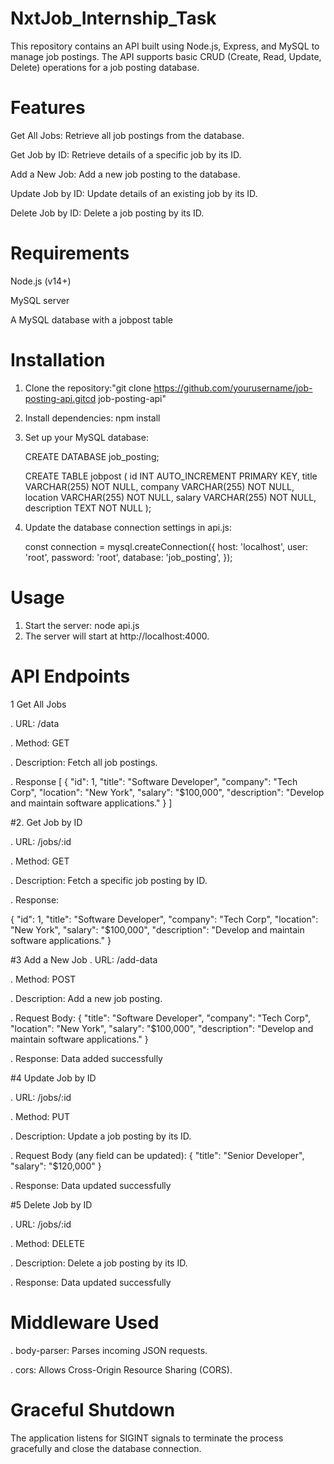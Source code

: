 # NxtJob_Internship_Task

This repository contains an API built using Node.js, Express, and MySQL to manage job postings. The API supports basic CRUD (Create, Read, Update, Delete) operations for a job posting database.
# Features 
Get All Jobs: Retrieve all job postings from the database.

Get Job by ID: Retrieve details of a specific job by its ID.

Add a New Job: Add a new job posting to the database.

Update Job by ID: Update details of an existing job by its ID.

Delete Job by ID: Delete a job posting by its ID.

# Requirements

Node.js (v14+)

MySQL server

A MySQL database with a jobpost table

# Installation
1. Clone the repository:"git clone https://github.com/yourusername/job-posting-api.gitcd job-posting-api"
2. Install dependencies: npm install
3. Set up your MySQL database:
   
   CREATE DATABASE job_posting;
   
   CREATE TABLE jobpost (
    id INT AUTO_INCREMENT PRIMARY KEY,
    title VARCHAR(255) NOT NULL,
    company VARCHAR(255) NOT NULL,
    location VARCHAR(255) NOT NULL,
    salary VARCHAR(255) NOT NULL,
    description TEXT NOT NULL
);

4. Update the database connection settings in api.js:
   
   const connection = mysql.createConnection({
   host: 'localhost',
   user: 'root',
   password: 'root',
   database: 'job_posting',
});


# Usage
1. Start the server: node api.js
2. The server will start at http://localhost:4000.

# API Endpoints
1  Get All Jobs

. URL: /data

. Method: GET

. Description: Fetch all job postings.

. Response
[
  {
    "id": 1,
    "title": "Software Developer",
    "company": "Tech Corp",
    "location": "New York",
    "salary": "$100,000",
    "description": "Develop and maintain software applications."
  }
]

#2. Get Job by ID

. URL: /jobs/:id

. Method: GET

. Description: Fetch a specific job posting by ID.

. Response:

{
  "id": 1,
  "title": "Software Developer",
  "company": "Tech Corp",
  "location": "New York",
  "salary": "$100,000",
  "description": "Develop and maintain software applications."
}


#3  Add a New Job
. URL: /add-data

. Method: POST

. Description: Add a new job posting.

. Request Body:
     {
  "title": "Software Developer",
  "company": "Tech Corp",
  "location": "New York",
  "salary": "$100,000",
  "description": "Develop and maintain software applications."
}

. Response: Data added successfully


#4 Update Job by ID

. URL: /jobs/:id

. Method: PUT

. Description: Update a job posting by its ID.

. Request Body (any field can be updated):
{
  "title": "Senior Developer",
  "salary": "$120,000"
}

. Response: Data updated successfully

#5  Delete Job by ID

. URL: /jobs/:id

. Method: DELETE

. Description: Delete a job posting by its ID.

. Response: Data updated successfully


# Middleware Used
. body-parser: Parses incoming JSON requests.

. cors: Allows Cross-Origin Resource Sharing (CORS).

# Graceful Shutdown
The application listens for SIGINT signals to terminate the process gracefully and close the database connection.
